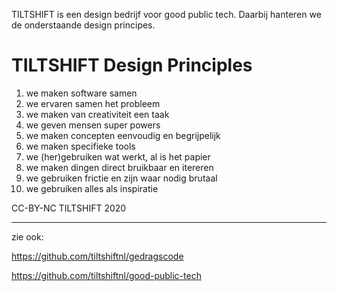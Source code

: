 TILTSHIFT is een design bedrijf voor good public tech. Daarbij hanteren we de onderstaande design principes.

TILTSHIFT Design Principles
===========================

1. we maken software samen
2. we ervaren samen het probleem
3. we maken van creativiteit een taak
4. we geven mensen super powers
5. we maken concepten eenvoudig en begrijpelijk
6. we maken specifieke tools
7. we (her)gebruiken wat werkt, al is het papier
8. we maken dingen direct bruikbaar en itereren
9. we gebruiken frictie en zijn waar nodig brutaal
10. we gebruiken alles als inspiratie

CC-BY-NC TILTSHIFT 2020

---

zie ook:

https://github.com/tiltshiftnl/gedragscode

https://github.com/tiltshiftnl/good-public-tech
